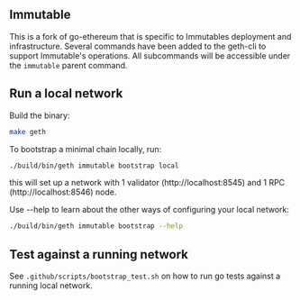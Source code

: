 ## Immutable

This is a fork of go-ethereum that is specific to Immutables deployment and infrastructure.
Several commands have been added to the geth-cli to support Immutable's operations. All subcommands
will be accessible under the `immutable` parent command.

## Run a local network

Build the binary:
```sh
make geth
```

To bootstrap a minimal chain locally, run:
```sh
./build/bin/geth immutable bootstrap local
```

this will set up a network with 1 validator (http://localhost:8545) and 1 RPC (http://localhost:8546) node.

Use --help to learn about the other ways of configuring your local network:
```sh
./build/bin/geth immutable bootstrap --help
```

## Test against a running network

See `.github/scripts/bootstrap_test.sh` on how to run go tests against a running local network.
